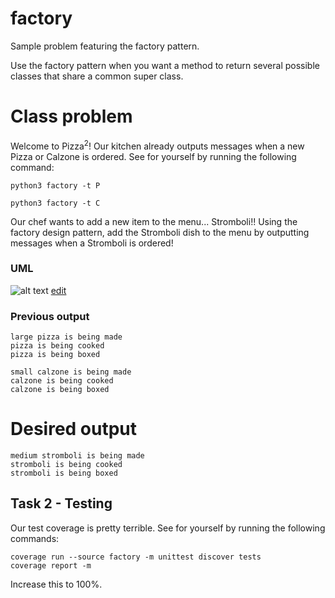 # factory
Sample problem featuring the factory pattern.

Use the factory pattern when you want a method to return several possible classes that share a common super class.

# Class problem
Welcome to Pizza<sup>2</sup>! Our kitchen already outputs messages when a new Pizza or Calzone is ordered. See for yourself by running the following command:

```
python3 factory -t P
```

```
python3 factory -t C
```

Our chef wants to add a new item to the menu... Stromboli!! Using the factory design pattern, add the Stromboli dish to the menu by outputting messages when a Stromboli is ordered!

### UML

![alt text](http://yuml.me/b723c80f.png)
[edit](http://yuml.me/edit/b723c80f)

### Previous output

```
large pizza is being made
pizza is being cooked
pizza is being boxed

small calzone is being made
calzone is being cooked
calzone is being boxed
```

# Desired output

```
medium stromboli is being made
stromboli is being cooked
stromboli is being boxed
```

## Task 2 - Testing

Our test coverage is pretty terrible. See for yourself by running the following commands:

```
coverage run --source factory -m unittest discover tests
coverage report -m
```

Increase this to 100%.
